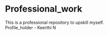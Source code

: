 # Professional_work
This is a professional repository to upskill myself. 
<br>
Profile_holder - Keerthi N
